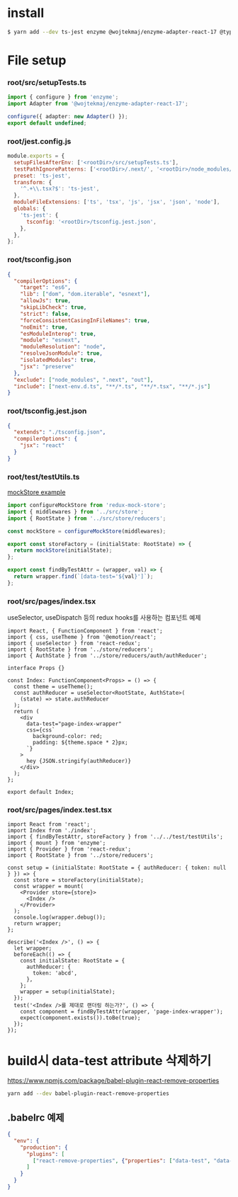 # install

```bash
$ yarn add --dev ts-jest enzyme @wojtekmaj/enzyme-adapter-react-17 @types/enzyme redux-mock-store
```

# File setup

### root/src/setupTests.ts

```ts
import { configure } from 'enzyme';
import Adapter from '@wojtekmaj/enzyme-adapter-react-17';

configure({ adapter: new Adapter() });
export default undefined;
```

### root/jest.config.js

```js
module.exports = {
  setupFilesAfterEnv: ['<rootDir>/src/setupTests.ts'],
  testPathIgnorePatterns: ['<rootDir>/.next/', '<rootDir>/node_modules/'],
  preset: 'ts-jest',
  transform: {
    '^.+\\.tsx?$': 'ts-jest',
  },
  moduleFileExtensions: ['ts', 'tsx', 'js', 'jsx', 'json', 'node'],
  globals: {
    'ts-jest': {
      tsconfig: '<rootDir>/tsconfig.jest.json',
    },
  },
};
```

### root/tsconfig.json

```json
{
  "compilerOptions": {
    "target": "es6",
    "lib": ["dom", "dom.iterable", "esnext"],
    "allowJs": true,
    "skipLibCheck": true,
    "strict": false,
    "forceConsistentCasingInFileNames": true,
    "noEmit": true,
    "esModuleInterop": true,
    "module": "esnext",
    "moduleResolution": "node",
    "resolveJsonModule": true,
    "isolatedModules": true,
    "jsx": "preserve"
  },
  "exclude": ["node_modules", ".next", "out"],
  "include": ["next-env.d.ts", "**/*.ts", "**/*.tsx", "**/*.js"]
}
```

### root/tsconfig.jest.json

```json
{
  "extends": "./tsconfig.json",
  "compilerOptions": {
    "jsx": "react"
  }
}
```

### root/test/testUtils.ts
[mockStore example](https://stackoverflow.com/questions/56827300/how-to-test-a-component-using-react-redux-hooks)


```ts
import configureMockStore from 'redux-mock-store';
import { middlewares } from '../src/store';
import { RootState } from '../src/store/reducers';

const mockStore = configureMockStore(middlewares);

export const storeFactory = (initialState: RootState) => {
  return mockStore(initialState);
};

export const findByTestAttr = (wrapper, val) => {
  return wrapper.find(`[data-test='${val}']`);
};

```

### root/src/pages/index.tsx
useSelector, useDispatch 등의 redux hooks를 사용하는 컴포넌트 예제
```tsx
import React, { FunctionComponent } from 'react';
import { css, useTheme } from '@emotion/react';
import { useSelector } from 'react-redux';
import { RootState } from '../store/reducers';
import { AuthState } from '../store/reducers/auth/authReducer';

interface Props {}

const Index: FunctionComponent<Props> = () => {
  const theme = useTheme();
  const authReducer = useSelector<RootState, AuthState>(
    (state) => state.authReducer
  );
  return (
    <div
      data-test="page-index-wrapper"
      css={css`
        background-color: red;
        padding: ${theme.space * 2}px;
      `}
    >
      hey {JSON.stringify(authReducer)}
    </div>
  );
};

export default Index;

```
### root/src/pages/index.test.tsx 
```tsx
import React from 'react';
import Index from './index';
import { findByTestAttr, storeFactory } from '../../test/testUtils';
import { mount } from 'enzyme';
import { Provider } from 'react-redux';
import { RootState } from '../store/reducers';

const setup = (initialState: RootState = { authReducer: { token: null } }) => {
  const store = storeFactory(initialState);
  const wrapper = mount(
    <Provider store={store}>
      <Index />
    </Provider>
  );
  console.log(wrapper.debug());
  return wrapper;
};

describe('<Index />', () => {
  let wrapper;
  beforeEach(() => {
    const initialState: RootState = {
      authReducer: {
        token: 'abcd',
      },
    };
    wrapper = setup(initialState);
  });
  test('<Index />를 제대로 랜더링 하는가?', () => {
    const component = findByTestAttr(wrapper, 'page-index-wrapper');
    expect(component.exists()).toBe(true);
  });
});

```

# build시 data-test attribute 삭제하기
https://www.npmjs.com/package/babel-plugin-react-remove-properties
```bash
yarn add --dev babel-plugin-react-remove-properties
```
## .babelrc 예제
```json
{
  "env": {
    "production": {
      "plugins": [
        ["react-remove-properties", {"properties": ["data-test", "data-foo", /my-suffix-expression$/]}]
      ]
    }
  }
}
```
